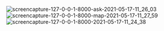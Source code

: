 
![screencapture-127-0-0-1-8000-ask-2021-05-17-11_26_03](https://user-images.githubusercontent.com/84277750/118439355-745d7980-b703-11eb-8cb2-99354ff914c8.png)
![screencapture-127-0-0-1-8000-map-2021-05-17-11_27_59](https://user-images.githubusercontent.com/84277750/118439357-758ea680-b703-11eb-8e20-b50300c24360.png)
![screencapture-127-0-0-1-8000-2021-05-17-11_24_38](https://user-images.githubusercontent.com/84277750/118439360-76273d00-b703-11eb-8b26-0e47b0b14b7e.png)
